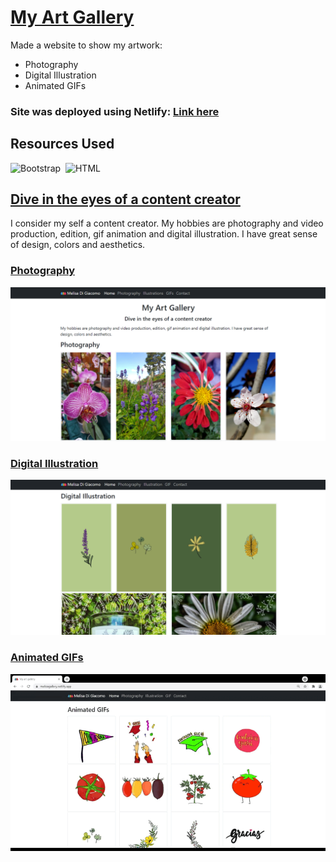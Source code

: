 # [My Art Gallery](https://melisagallery.netlify.app/)
Made a website to show my artwork:
* Photography
* Digital Illustration
* Animated GIFs

### Site was deployed using Netlify: [Link here](https://melisagallery.netlify.app/)

## Resources Used
![Bootstrap](https://img.shields.io/badge/Bootstrap-blueviolet?style=for-the-badge&logo=Bootstrap&logoColor=white)&nbsp; 
![HTML](https://img.shields.io/badge/HTML5-E34F26?style=for-the-badge&logo=html5&logoColor=white)&nbsp;


## [Dive in the eyes of a content creator](https://melisagallery.netlify.app/)
I consider my self a content creator. My hobbies are photography and video production, edition, gif animation and digital illustration. I have great sense of design, colors and aesthetics.

### [Photography](https://melisagallery.netlify.app/#photography)
![photography](./images/photography.png)

### [Digital Illustration](https://melisagallery.netlify.app/#illustrations)
![illustration](./images/illustration.png)

### [Animated GIFs](https://melisagallery.netlify.app/#gif)
![GIF](./images/artgallery_GIFS.gif)